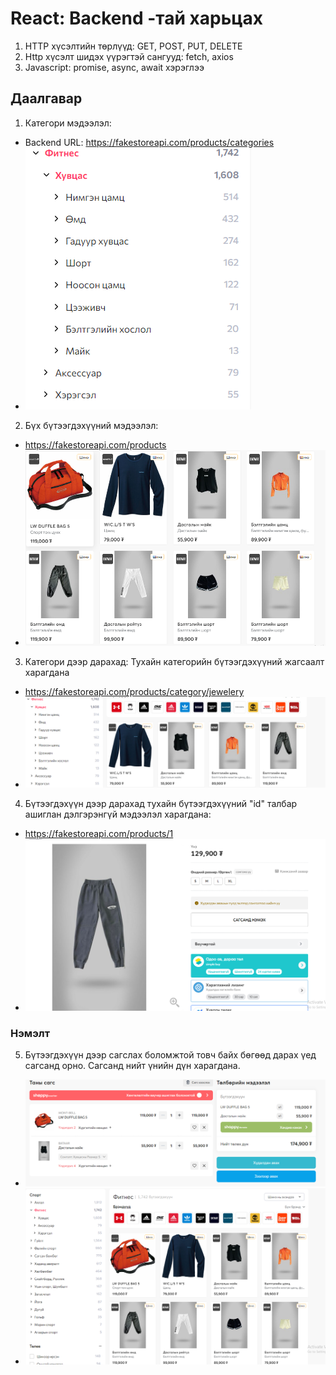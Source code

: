 # React: Backend -тай харьцах

1. HTTP хүсэлтийн төрлүүд: GET, POST, PUT, DELETE
2. Http хүсэлт шидэх үүрэгтэй сангууд: fetch, axios
3. Javascript: promise, async, await хэрэглээ

## Даалгавар

1. Категори мэдээлэл:

- Backend URL: https://fakestoreapi.com/products/categories
- ![Alt text](image.png)

2. Бүх бүтээгдэхүүний мэдээлэл:

- https://fakestoreapi.com/products
- ![Alt text](image-4.png)

3. Категори дээр дарахад: Тухайн категорийн бүтээгдэхүүний жагсаалт харагдана

- https://fakestoreapi.com/products/category/jewelery
- ![Alt text](image-5.png)

4. Бүтээгдэхүүн дээр дарахад тухайн бүтээгдэхүүний "id" талбар ашиглан дэлгэрэнгүй мэдээлэл харагдана:

- https://fakestoreapi.com/products/1
- ![Alt text](image-2.png)

### Нэмэлт

5. Бүтээгдэхүүн дээр сагслах боломжтой товч байх бөгөөд дарах үед сагсанд орно. Сагсанд нийт үнийн дүн харагдана.

- ![Alt text](image-6.png)
- ![Alt text](image-1.png)

